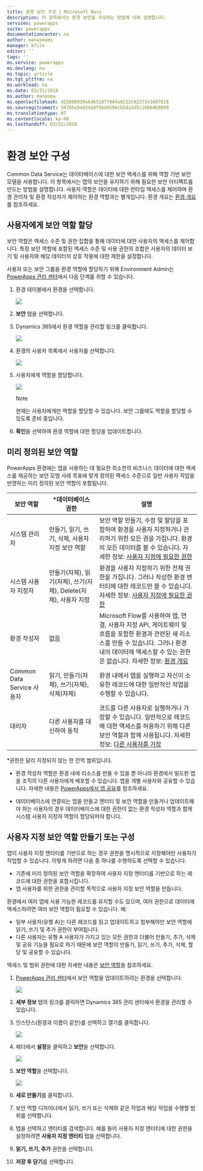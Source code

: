 ```yaml
---
title: 환경 보안 구성 | Microsoft Docs
description: 이 항목에서는 환경 보안을 구성하는 방법에 대해 설명합니다.
services: powerapps
suite: powerapps
documentationcenter: na
author: manasmams
manager: kfile
editor: ''
tags: ''
ms.service: powerapps
ms.devlang: na
ms.topic: article
ms.tgt_pltfrm: na
ms.workload: na
ms.date: 03/21/2018
ms.author: manasma
ms.openlocfilehash: 425600830a64652df7084a0222c02273a1607818
ms.sourcegitcommit: 59785e9e82da8f5bd459dcb5da3d5c18064b0899
ms.translationtype: HT
ms.contentlocale: ko-KR
ms.lasthandoff: 03/22/2018
---
```

# <a name="configure-environment-security"></a>환경 보안 구성
Common Data Service는 데이터베이스에 대한 보안 액세스를 위해 역할 기반 보안 모델을 사용합니다. 이 항목에서는 앱의 보안을 유지하기 위해 필요한 보안 아티팩트를 만드는 방법을 설명합니다. 사용자 역할은 데이터에 대한 런타임 액세스를 제어하며 환경 관리자 및 환경 작성자가 제어하는 환경 역할과는 별개입니다. 환경 개요는 [환경 개요](environments-overview.md)를 참조하세요.

## <a name="assign-security-roles-to-users"></a>사용자에게 보안 역할 할당
보안 역할은 액세스 수준 및 권한 집합을 통해 데이터에 대한 사용자의 액세스를 제어합니다. 특정 보안 역할에 포함된 액세스 수준 및 사용 권한의 조합은 사용자의 데이터 보기 및 사용자와 해당 데이터의 상호 작용에 대한 제한을 설정합니다.

사용자 또는 보안 그룹을 환경 역할에 할당하기 위해 Environment Admin는 [PowerApps 관리 센터][1]에서 다음 단계를 취할 수 있습니다.

1. 환경 테이블에서 환경을 선택합니다.

    ![](./media/environment-admin/environment-list-new.png)

2. **보안** 탭을 선택합니다.

3. Dynamics 365에서 환경 역할을 관리할 링크를 클릭합니다.

    ![](./media/environment-admin/Security-Link-D365.png)

4. 환경의 사용자 목록에서 사용자를 선택합니다.

    ![](./media/environment-admin/D365-Select-User.png)

5. 사용자에게 역할을 할당합니다.

    ![](./media/environment-admin/D365-Assign-Role.png)

    > [!NOTE]
    > 현재는 사용자에게만 역할을 할당할 수 있습니다. 보안 그룹에도 역할을 할당할 수 있도록 준비 중입니다.

6. **확인**을 선택하여 환경 역할에 대한 할당을 업데이트합니다.


## <a name="predefined-security-roles"></a>미리 정의된 보안 역할
PowerApps 환경에는 앱을 사용하는 데 필요한 최소한의 비즈니스 데이터에 대한 액세스를 제공하는 보안 모범 사례 목표에 맞게 정의된 액세스 수준으로 일반 사용자 작업을 반영하는 미리 정의된 보안 역할이 포함됩니다.

|보안 역할  |*데이터베이스 권한  |설명 |
|---------|---------|---------|
|시스템 관리자     |  만들기, 읽기, 쓰기, 삭제, 사용자 지정 보안 역할       | 보안 역할 만들기, 수정 및 할당을 포함하여 환경을 사용자 지정하거나 관리하기 위한 모든 권을 가집니다. 환경의 모든 데이터를 볼 수 있습니다. 자세한 정보: [사용자 지정에 필요한 권한](https://docs.microsoft.com/dynamics365/customer-engagement/customize/privileges-required-customization)        |
|시스템 사용자 지정자     | 만들기(자체), 읽기(자체), 쓰기(자체), Delete(자체), 사용자 지정         | 환경을 사용자 지정하기 위한 전체 권한을 가집니다. 그러나 작성한 환경 엔터티에 대한 레코드만 볼 수 있습니다. 자세한 정보: [사용자 지정에 필요한 권한](https://docs.microsoft.com/dynamics365/customer-engagement/customize/privileges-required-customization)        |
|환경 작성자     |  없음       | Microsoft Flow를 사용하여 앱, 연결, 사용자 지정 API, 게이트웨이 및 흐름을 포함한 환경과 관련된 새 리소스를 만들 수 있습니다. 그러나 환경 내의 데이터에 액세스할 수 있는 권한은 없습니다. 자세한 정보: [환경 개요](https://powerapps.microsoft.com/blog/powerapps-environments/)        |
|Common Data Service 사용자     |  읽기, 만들기(자체), 쓰기(자체), 삭제(자체)       | 환경 내에서 앱을 실행하고 자신이 소유한 레코드에 대한 일반적인 작업을 수행할 수 있습니다.        |
|대리자     | 다른 사용자를 대신하여 동작        | 코드를 다른 사용자로 실행하거나 가장할 수 있습니다.  일반적으로 레코드에 대한 액세스를 허용하기 위해 다른 보안 역할과 함께 사용됩니다. 자세한 정보: [다른 사용자를 가장](https://docs.microsoft.com/dynamics365/customer-engagement/developer/org-service/impersonate-another-user)        |

*권한은 달리 지정되지 않는 한 전역 범위입니다.

- 환경 작성자 역할은 환경 내에 리소스를 만들 수 있을 뿐 아니라 환경에서 빌드한 앱을 조직의 다른 사용자에게 배포할 수 있습니다. 앱을 개별 사용자와 공유할 수 있습니다. 자세한 내용은 [PowerApps에서 앱 공유](../maker/canvas-apps/share-app.md)를 참조하세요.

- 데이터베이스에 연결되는 앱을 만들고 엔터티 및 보안 역할을 만들거나 업데이트해야 하는 사용자의 경우 데이터베이스에 대한 권한이 없는 환경 작성자 역할과 함께 시스템 사용자 지정자 역할이 할당되어야 합니다.


## <a name="create-or-configure-a-custom-security-role"></a>사용자 지정 보안 역할 만들기 또는 구성
앱이 사용자 지정 엔터티를 기반으로 하는 경우 권한을 명시적으로 지정해야만 사용자가 작업할 수 있습니다. 이렇게 하려면 다음 중 하나를 수행하도록 선택할 수 있습니다.
- 기존에 미리 정의된 보안 역할을 확장하여 사용자 지정 엔터티를 기반으로 하는 레코드에 대한 권한을 포함시킵니다.
- 앱 사용자를 위한 권한을 관리할 목적으로 사용자 지정 보안 역할을 만듭니다.

환경에서 여러 앱에 사용 가능한 레코드를 유지할 수도 있으며, 여러 권한으로 데이터에 액세스하려면 여러 보안 역할이 필요할 수 있습니다. 예:
- 일부 사용자(유형 A)는 다른 레코드를 읽고 업데이트하고 첨부해야만 보안 역할에 읽기, 쓰기 및 추가 권한이 부여됩니다.
- 다른 사용자는 유형 A 사용자가 가지고 있는 모든 권한과 더불어 만들기, 추가, 삭제 및 공유 기능을 필요로 하기 때문에 보안 역할이 만들기, 읽기, 쓰기, 추가, 삭제, 할당 및 공유할 수 있습니다.

액세스 및 범위 권한에 대한 자세한 내용은 [보안 역할](https://docs.microsoft.com/dynamics365/customer-engagement/admin/security-roles-privileges#security-roles)을 참조하세요.

1. [PowerApps 관리 센터][1]에서 보안 역할을 업데이트하려는 환경을 선택합니다.

    ![](./media/environment-admin/choose-environment-updated.png)

2. **세부 정보** 탭의 링크를 클릭하면 Dynamics 365 관리 센터에서 환경을 관리할 수 있습니다.

3. 인스턴스(환경과 이름이 같은)를 선택하고 열기를 클릭합니다.

    ![](./media/database-security/glados-instance-list.png)

4. 헤더에서 **설정**을 클릭하고 **보안**을 선택합니다.

    ![](./media/database-security/dyn365-settings-security.png)

5. **보안 역할**을 선택합니다.

    ![](./media/database-security/dyn365-securityroles.png)

6. **새로 만들기**를 클릭합니다.

7. 보안 역할 디자이너에서 읽기, 쓰기 또는 삭제와 같은 작업과 해당 작업을 수행할 범위를 선택합니다.

8. 탭을 선택하고 엔터티를 검색합니다. 예를 들어 사용자 지정 엔터티에 대한 권한을 설정하려면 **사용자 지정 엔터티** 탭을 선택합니다.

9. **읽기, 쓰기, 추가** 권한을 선택합니다.

10. **저장 후 닫기**를 선택합니다.



<!--Reference links in article-->
[1]: https://admin.powerapps.com
